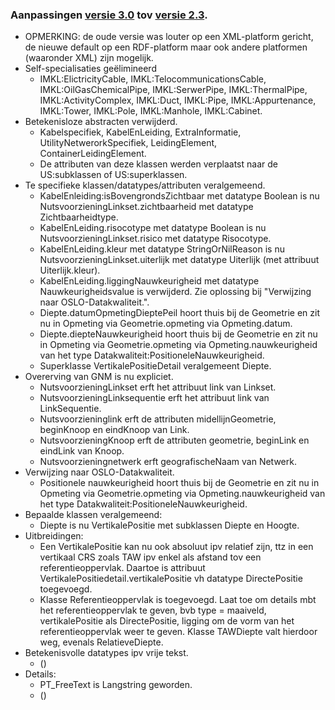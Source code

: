 ### Aanpassingen [versie 3.0](https://belgif.github.io/thematic/models/cable-pipe/) tov [versie 2.3](https://overheid.vlaanderen.be/help/file/1176/download?token=ndmVBd4y).
- OPMERKING: de oude versie was louter op een XML-platform gericht, de nieuwe default op een RDF-platform maar ook andere platformen (waaronder XML) zijn mogelijk.
- Self-specialisaties geëlimineerd
  - IMKL:ElictricityCable, IMKL:TelocommunicationsCable, IMKL:OilGasChemicalPipe, IMKL:SerwerPipe, IMKL:ThermalPipe, IMKL:ActivityComplex, IMKL:Duct, IMKL:Pipe, IMKL:Appurtenance, IMKL:Tower, IMKL:Pole, IMKL:Manhole, IMKL:Cabinet. 
- Betekenisloze abstracten verwijderd.
  - Kabelspecifiek, KabelEnLeiding, ExtraInformatie, UtilityNetwerorkSpecifiek, LeidingElement, ContainerLeidingElement.
  - De attributen van deze klassen werden verplaatst naar de US:subklassen of US:superklassen.
- Te specifieke klassen/datatypes/attributen veralgemeend.
  - KabelEnleiding:isBovengrondsZichtbaar met datatype Boolean is nu NutsvoorzieningLinkset.zichtbaarheid met datatype Zichtbaarheidtype.
  - KabelEnLeiding.risocotype met datatype Boolean is nu NutsvoorzieningLinkset.risico met datatype Risocotype.
  - KabelEnLeiding.kleur met datatype StringOrNilReason is nu NutsvoorzieningLinkset.uiterlijk met datatype Uiterlijk (met attribuut Uiterlijk.kleur).
  - KabelEnLeiding.liggingNauwkeurigheid met datatype Nauwkeurigheidsvalue is verwijderd. Zie oplossing bij "Verwijzing naar OSLO-Datakwaliteit.".
  - Diepte.datumOpmetingDieptePeil hoort thuis bij de Geometrie en zit nu in Opmeting via Geometrie.opmeting via Opmeting.datum.
  - Diepte.diepteNauwkeurigheid hoort thuis bij de Geometrie en zit nu in Opmeting via Geometrie.opmeting via Opmeting.nauwkeurigheid van het type Datakwaliteit:PositioneleNauwkeurigheid.
  -  Superklasse VertikalePositieDetail veralgemeent Diepte. 
- Overerving van GNM is nu expliciet.
  - NutsvoorzieningLinkset erft het attribuut link van Linkset.
  - NutsvoorzieningLinksequentie erft het attribuut link van LinkSequentie.
  - Nutsvoorzieninglink erft de attributen midellijnGeometrie, beginKnoop en eindKnoop van Link.
  - NutsvoorzieningKnoop erft de attributen geometrie, beginLink en eindLink van Knoop.
  - Nutsvoorzieningnetwerk erft geografischeNaam van Netwerk.
- Verwijzing naar OSLO-Datakwaliteit.
  - Positionele nauwkeurigheid hoort thuis bij de Geometrie en zit nu in Opmeting via Geometrie.opmeting via Opmeting.nauwkeurigheid van het type Datakwaliteit:PositioneleNauwkeurigheid.
- Bepaalde klassen veralgemeend:
  - Diepte is nu VertikalePositie met subklassen Diepte en Hoogte.
- Uitbreidingen:
  - Een VertikalePositie kan nu ook absoluut ipv relatief zijn, ttz in een vertikaal CRS zoals TAW ipv enkel als afstand tov een referentieoppervlak. Daartoe is attribuut VertikalePositiedetail.vertikalePositie vh datatype DirectePositie toegevoegd.
  - Klasse Referentieoppervlak is toegevoegd. Laat toe om details mbt het referentieoppervlak te geven, bvb type = maaiveld, vertikalePositie als DirectePositie, ligging om de vorm van het referentieoppervlak weer te geven. Klasse TAWDiepte valt hierdoor weg, evenals RelatieveDiepte. 
- Betekenisvolle datatypes ipv vrije tekst.
  - ()
- Details:
  - PT_FreeText is Langstring geworden.
  - ()
